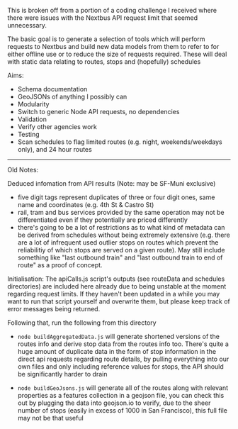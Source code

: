 This is broken off from a portion of a coding challenge I received where there were issues with the Nextbus API request limit that seemed unnecessary.

The basic goal is to generate a selection of tools which will perform requests to Nextbus and build new data models from them to refer to for either offline use or to reduce the size of requests required.
These will deal with static data relating to routes, stops and (hopefully) schedules

Aims:

- Schema documentation
- GeoJSONs of anything I possibly can
- Modularity
- Switch to generic Node API requests, no dependencies
- Validation
- Verify other agencies work
- Testing
- Scan schedules to flag limited routes (e.g. night, weekends/weekdays only), and 24 hour routes

-----
Old Notes:

Deduced infomation from API results (Note: may be SF-Muni exclusive)

- five digit tags represent duplicates of three or four digit ones, same name and coordinates (e.g. 4th St & Castro St)
- rail, tram and bus services provided by the same operation may not be differentiated even if they potentially are priced differently
- there's going to be a lot of restrictions as to what kind of metadata can be derived from schedules without being extremely extensive (e.g. there are a lot of infrequent used outlier stops on routes which prevent the reliabilitiy of which stops are served on a given route). May still include something like "last outbound train" and "last outbound train to end of route" as a proof of concept.

Initialisation:
The apiCalls.js script's outputs (see routeData and schedules directories) are included here already due to being unstable at the moment regarding request limits. If they haven't been updated in a while you may want to run that script yourself and overwrite them, but please keep track of error messages being returned.

Following that, run the following from this directory

- `node buildAggregatedData.js` will generate shortened versions of the routes info and derive stop data from the routes info too. There's quite a huge amount of duplicate data in the form of stop information in the direct api requests regarding route details, by pulling everything into our own files and only including reference values for stops, the API should be significantly harder to drain

- `node buildGeoJsons.js` will generate all of the routes along with relevant properties as a features collection in a geojson file, you can check this out by plugging the data into geojson.io to verify, due to the sheer number of stops (easily in excess of 1000 in San Francisco), this full file may not be that useful

